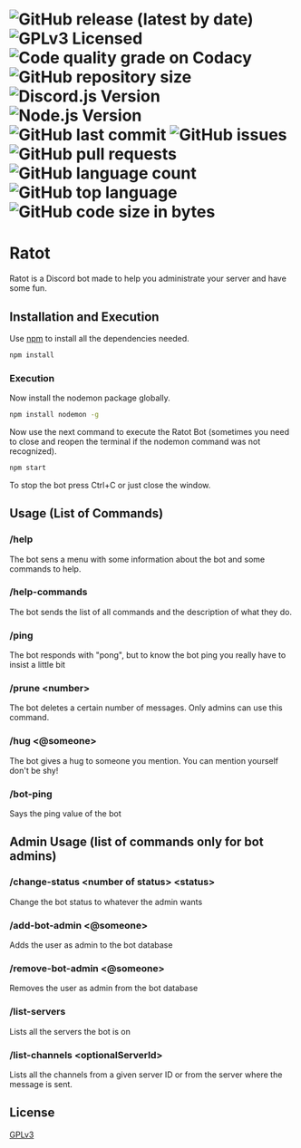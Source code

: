 
# ![GitHub release (latest by date)](https://img.shields.io/github/v/release/Ratot-Team/Ratot?style=for-the-badge) ![GPLv3 Licensed](https://img.shields.io/github/license/Ratot-Team/Ratot?style=for-the-badge) ![Code quality grade on Codacy](https://img.shields.io/codacy/grade/0fac0afc837146f699a969a81ce97d11?style=for-the-badge) ![GitHub repository size](https://img.shields.io/github/repo-size/Ratot-Team/Ratot?style=for-the-badge) ![Discord.js Version](https://img.shields.io/badge/discord.js-v14.14.1-green?style=for-the-badge) ![Node.js Version](https://img.shields.io/badge/node.js-v16.13.0-green?style=for-the-badge) ![GitHub last commit](https://img.shields.io/github/last-commit/Ratot-Team/Ratot?style=for-the-badge) ![GitHub issues](https://img.shields.io/github/issues/Ratot-Team/Ratot?style=for-the-badge) ![GitHub pull requests](https://img.shields.io/github/issues-pr/Ratot-Team/Ratot?style=for-the-badge) ![GitHub language count](https://img.shields.io/github/languages/count/Ratot-Team/Ratot?style=for-the-badge) ![GitHub top language](https://img.shields.io/github/languages/top/Ratot-Team/Ratot?style=for-the-badge) ![GitHub code size in bytes](https://img.shields.io/github/languages/code-size/Ratot-Team/Ratot?style=for-the-badge)

# Ratot

Ratot is a Discord bot made to help you administrate your server and have some fun.

## Installation and Execution

Use [npm](https://www.npmjs.com/get-npm) to install all the dependencies needed.

```bash
npm install
```

### Execution

Now install the nodemon package globally.

```bash
npm install nodemon -g
```

Now use the next command to execute the Ratot Bot (sometimes you need to close and reopen the terminal if the nodemon command was not recognized).

```bash
npm start
```

To stop the bot press Ctrl+C or just close the window.

## Usage (List of Commands)

### /help

The bot sens a menu with some information about the bot and some commands to help.

### /help-commands

The bot sends the list of all commands and the description of what they do.

### /ping

The bot responds with "pong", but to know the bot ping you really have to insist a little bit

### /prune \<number\>

The bot deletes a certain number of messages. Only admins can use this command.

### /hug \<@someone\>

The bot gives a hug to someone you mention. You can mention yourself don't be shy!

### /bot-ping

Says the ping value of the bot

## Admin Usage (list of commands only for bot admins)

### /change-status \<number of status\> \<status\>

Change the bot status to whatever the admin wants

### /add-bot-admin \<@someone\>

Adds the user as admin to the bot database

### /remove-bot-admin \<@someone\>

Removes the user as admin from the bot database

### /list-servers

Lists all the servers the bot is on

### /list-channels \<optionalServerId\>

Lists all the channels from a given server ID or from the server where the message is sent.

## License

[GPLv3](https://github.com/Ratot-Team/Ratot/blob/master/LICENSE)
